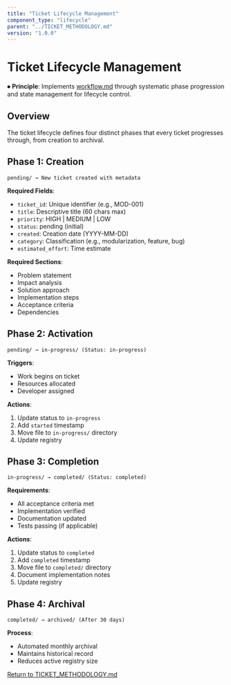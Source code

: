 ```yaml
---
title: "Ticket Lifecycle Management"
component_type: "lifecycle"
parent: "../TICKET_METHODOLOGY.md"
version: "1.0.0"
---
```


# Ticket Lifecycle Management

⏺ **Principle**: Implements [workflow.md](../../principles/workflow.md) through systematic phase progression and state management for lifecycle control.

## Overview

The ticket lifecycle defines four distinct phases that every ticket progresses through, from creation to archival.

## Phase 1: Creation
```
pending/ → New ticket created with metadata
```

**Required Fields**:
- `ticket_id`: Unique identifier (e.g., MOD-001)
- `title`: Descriptive title (60 chars max)
- `priority`: HIGH | MEDIUM | LOW
- `status`: pending (initial)
- `created`: Creation date (YYYY-MM-DD)
- `category`: Classification (e.g., modularization, feature, bug)
- `estimated_effort`: Time estimate

**Required Sections**:
- Problem statement
- Impact analysis
- Solution approach
- Implementation steps
- Acceptance criteria
- Dependencies

## Phase 2: Activation
```
pending/ → in-progress/ (Status: in-progress)
```

**Triggers**:
- Work begins on ticket
- Resources allocated
- Developer assigned

**Actions**:
1. Update status to `in-progress`
2. Add `started` timestamp
3. Move file to `in-progress/` directory
4. Update registry

## Phase 3: Completion
```
in-progress/ → completed/ (Status: completed)
```

**Requirements**:
- All acceptance criteria met
- Implementation verified
- Documentation updated
- Tests passing (if applicable)

**Actions**:
1. Update status to `completed`
2. Add `completed` timestamp
3. Move file to `completed/` directory
4. Document implementation notes
5. Update registry

## Phase 4: Archival
```
completed/ → archived/ (After 30 days)
```

**Process**:
- Automated monthly archival
- Maintains historical record
- Reduces active registry size

[Return to TICKET_METHODOLOGY.md](../TICKET_METHODOLOGY.md)